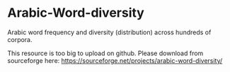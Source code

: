 # Arabic-Word-diversity
Arabic word frequency and diversity (distribution) across hundreds of corpora.

This resource is too big to upload on github. Please download from sourceforge here: https://sourceforge.net/projects/arabic-word-diversity/
